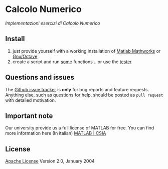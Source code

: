 # Calcolo Numerico

*Implementazioni esercizi di Calcolo Numerico*


## Install
1. just provide yourself with a working installation of [Matlab Mathworks](https://it.mathworks.com/products/matlab.html) or [Gnu/Octave](https://www.gnu.org/software/octave/)
2. create a script and run [some](esercizi-mrz-3-edition) functions .. or use the [tester](mrz-3-edition/tester.m)

## Questions and issues
The [Github issue tracker](https://github.com/FIUP/calcolo-numerico/issues) is **only** for bug reports and feature requests. Anything else, such as questions for help, should be posted as `pull request` with detailed motivation.

## Important note
Our university provide us a full license of MATLAB for free. You can find more information here (In italian)
[MATLAB | CSIA](https://www.csia.unipd.it/servizi/servizi-utenti-istituzionali/contratti-software-e-licenze/matlab)

## License
[Apache License](http://www.apache.org/licenses/LICENSE-2.0) Version 2.0, January 2004
